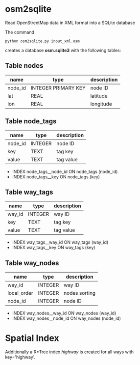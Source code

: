 # osm2sqlite

Read OpenStreetMap data in XML format into a SQLite database

The command

    python osm2sqlite.py input_xml.osm

creates a database **osm.sqlite3** with the following tables:


## Table nodes

name        | type                | description
------------|---------------------|------------------
node_id     | INTEGER PRIMARY KEY | node ID
lat         | REAL                | latitude
lon         | REAL                | longitude


## Table node_tags

name        | type                | description
------------|---------------------|------------------
node_id     | INTEGER             | node ID
key         | TEXT                | tag key
value       | TEXT                | tag value

- INDEX node_tags__node_id ON node_tags (node_id)
- INDEX node_tags__key     ON node_tags (key)


## Table way_tags

name        | type                | description
------------|---------------------|------------------
way_id      | INTEGER             | way ID
key         | TEXT                | tag key
value       | TEXT                | tag value

- INDEX way_tags__way_id   ON way_tags (way_id)
- INDEX way_tags__key      ON way_tags (key)


## Table way_nodes

name        | type                | description
------------|---------------------|------------------
way_id      | INTEGER             | way ID
local_order | INTEGER             | nodes sorting
node_id     | INTEGER             | node ID

- INDEX way_nodes__way_id  ON way_nodes (way_id)
- INDEX way_nodes__node_id ON way_nodes (node_id)



# Spatial Index

Additionally a R*Tree index _highway_ is created for
all ways with key='highway'.

